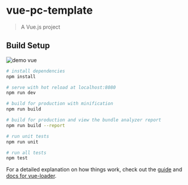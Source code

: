 # vue-pc-template

> A Vue.js project

## Build Setup

![demo vue](https://github.com/lanzhsh/react-vue-koa/blob/master/vue-pc-template/images/vue-pc-template.png)

``` bash
# install dependencies
npm install

# serve with hot reload at localhost:8080
npm run dev

# build for production with minification
npm run build

# build for production and view the bundle analyzer report
npm run build --report

# run unit tests
npm run unit

# run all tests
npm test
```

For a detailed explanation on how things work, check out the [guide](http://vuejs-templates.github.io/webpack/) and [docs for vue-loader](http://vuejs.github.io/vue-loader).
